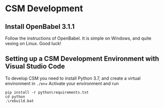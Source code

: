 # CSM Development

## Install OpenBabel 3.1.1
Follow the instructions of OpenBabel. It is simple on Windows, and quite vexing on Linux. Good luck!

## Setting up a CSM Development Environment with Visual Studio Code
To develop CSM you need to install Python 3.7, and create a virtual environment in `./env`
Activate your environment and run

```
pip install -r python\requirements.txt
cd python
.\rebuild.bat
```


